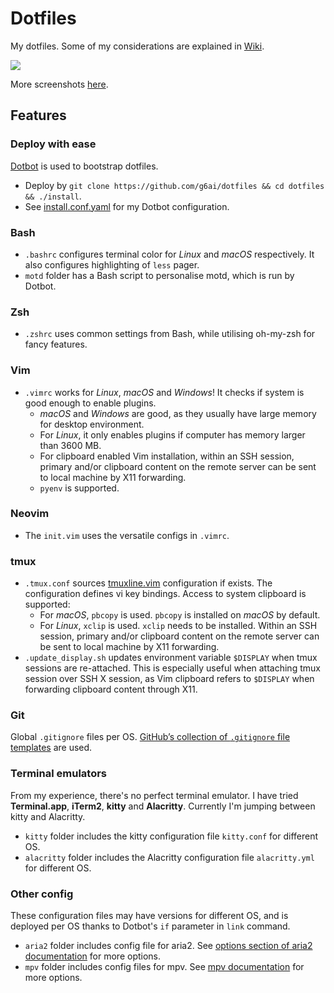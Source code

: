 # Dotfiles
My dotfiles. Some of my considerations are explained in [Wiki](https://github.com/g6ai/dotfiles/wiki).

![](https://github.com/g6ai/dotfiles/wiki/screenshots/dark.png)

More screenshots [here](https://github.com/g6ai/dotfiles/wiki/Screenshots).

## Features

### Deploy with ease

[Dotbot](https://github.com/anishathalye/dotbot) is used to bootstrap dotfiles.

* Deploy by `git clone https://github.com/g6ai/dotfiles && cd dotfiles && ./install`.
* See [install.conf.yaml](https://github.com/g6ai/dotfiles/blob/master/install.conf.yaml) for my Dotbot configuration.

### Bash
* `.bashrc` configures terminal color for *Linux* and *macOS* respectively. It also configures highlighting of `less` pager.
* `motd` folder has a Bash script to personalise motd, which is run by Dotbot.

### Zsh
* `.zshrc` uses common settings from Bash, while utilising oh-my-zsh for fancy features.

### Vim
* `.vimrc` works for *Linux*, *macOS* and *Windows*! It checks if system is good enough to enable plugins.
  * *macOS* and *Windows* are good, as they usually have large memory for desktop environment.
  * For *Linux*, it only enables plugins if computer has memory larger than 3600 MB.
  * For clipboard enabled Vim installation, within an SSH session, primary and/or clipboard content on the remote server can be sent to local machine by X11 forwarding.
  * `pyenv` is supported.

### Neovim
* The `init.vim` uses the versatile configs in `.vimrc`.

### tmux
* `.tmux.conf` sources [tmuxline.vim](https://github.com/edkolev/tmuxline.vim) configuration if exists. The configuration defines vi key bindings. Access to system clipboard is supported:
  * For *macOS*, `pbcopy` is used. `pbcopy` is installed on *macOS* by default.
  * For *Linux*, `xclip` is used. `xclip` needs to be installed. Within an SSH session, primary and/or clipboard content on the remote server can be sent to local machine by X11 forwarding.
* `.update_display.sh` updates environment variable `$DISPLAY` when tmux sessions are re-attached. This is especially useful when attaching tmux session over SSH X session, as Vim clipboard refers to `$DISPLAY` when forwarding clipboard content through X11.

### Git

Global `.gitignore` files per OS. [GitHub’s collection of `.gitignore` file templates](https://github.com/github/gitignore) are used.

### Terminal emulators
From my experience, there's no perfect terminal emulator. I have tried **Terminal.app**, **iTerm2**, **kitty** and **Alacritty**. Currently I'm jumping between kitty and Alacritty.
* `kitty` folder includes the kitty configuration file `kitty.conf` for different OS.
* `alacritty` folder includes the Alacritty configuration file `alacritty.yml` for different OS.

### Other config
These configuration files may have versions for different OS, and is deployed per OS thanks to Dotbot's `if` parameter in `link` command.
* `aria2` folder includes config file for aria2. See [options section of aria2 documentation](https://aria2.github.io/manual/en/html/aria2c.html#options) for more options.
* `mpv` folder includes config files for mpv. See [mpv documentation](https://mpv.io/manual/master/) for more options.
